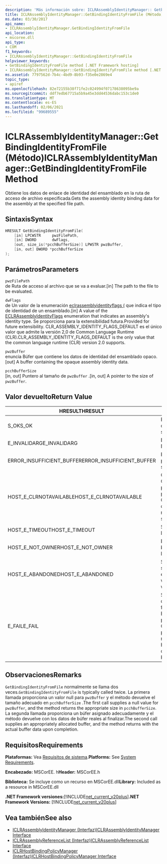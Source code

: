 ```yaml
---
description: 'Más información sobre: ICLRAssemblyIdentityManager:: Getbindingidentityfromfile ((método)'
title: ICLRAssemblyIdentityManager::GetBindingIdentityFromFile (Método)
ms.date: 03/30/2017
api_name:
- ICLRAssemblyIdentityManager.GetBindingIdentityFromFile
api_location:
- mscoree.dll
api_type:
- COM
f1_keywords:
- ICLRAssemblyIdentityManager::GetBindingIdentityFromFile
helpviewer_keywords:
- GetBindingIdentityFromFile method [.NET Framework hosting]
- ICLRAssemblyIdentityManager::GetBindingIdentifyFromFile method [.NET Framework hosting]
ms.assetid: 7797562d-7b4c-4bd9-8b93-f35e0e2869e4
topic_type:
- apiref
ms.openlocfilehash: 82e72155b38f71fe2c024994f07178638095be9a
ms.sourcegitcommit: ddf7edb67715a5b9a45e3dd44536dabc153c1de0
ms.translationtype: MT
ms.contentlocale: es-ES
ms.lasthandoff: 02/06/2021
ms.locfileid: "99689555"
---
```

# <a name="iclrassemblyidentitymanagergetbindingidentityfromfile-method"></a><span data-ttu-id="9a19c-103">ICLRAssemblyIdentityManager::GetBindingIdentityFromFile (Método)</span><span class="sxs-lookup"><span data-stu-id="9a19c-103">ICLRAssemblyIdentityManager::GetBindingIdentityFromFile Method</span></span>

<span data-ttu-id="9a19c-104">Obtiene los datos de enlace de identidad del ensamblado en la ruta de acceso de archivo especificada.</span><span class="sxs-lookup"><span data-stu-id="9a19c-104">Gets the assembly identity binding data for the assembly at the specified file path.</span></span>  
  
## <a name="syntax"></a><span data-ttu-id="9a19c-105">Sintaxis</span><span class="sxs-lookup"><span data-stu-id="9a19c-105">Syntax</span></span>  
  
```cpp  
HRESULT GetBindingIdentityFromFile(  
    [in] LPCWSTR     pwzFilePath,  
    [in] DWORD       dwFlags,  
    [out, size_is(*pcchBufferSize)] LPWSTR pwzBuffer,  
    [in, out] DWORD *pcchBufferSize  
);  
```  
  
## <a name="parameters"></a><span data-ttu-id="9a19c-106">Parámetros</span><span class="sxs-lookup"><span data-stu-id="9a19c-106">Parameters</span></span>  

 `pwzFilePath`  
 <span data-ttu-id="9a19c-107">de Ruta de acceso al archivo que se va a evaluar.</span><span class="sxs-lookup"><span data-stu-id="9a19c-107">[in] The path to the file to be evaluated.</span></span>  
  
 `dwFlags`  
 <span data-ttu-id="9a19c-108">de Un valor de la enumeración [eclrassemblyidentityflags (](eclrassemblyidentityflags-enumeration.md) que indica el tipo de identidad de un ensamblado.</span><span class="sxs-lookup"><span data-stu-id="9a19c-108">[in] A value of the [ECLRAssemblyIdentityFlags](eclrassemblyidentityflags-enumeration.md) enumeration that indicates an assembly's identity type.</span></span> <span data-ttu-id="9a19c-109">Se proporciona para la extensibilidad futura.</span><span class="sxs-lookup"><span data-stu-id="9a19c-109">Provided for future extensibility.</span></span> <span data-ttu-id="9a19c-110">CLR_ASSEMBLY_IDENTITY_FLAGS_DEFAULT es el único valor que admite la versión 2,0 de Common Language Runtime (CLR).</span><span class="sxs-lookup"><span data-stu-id="9a19c-110">CLR_ASSEMBLY_IDENTITY_FLAGS_DEFAULT is the only value that the common language runtime (CLR) version 2.0 supports.</span></span>  
  
 `pwzBuffer`  
 <span data-ttu-id="9a19c-111">enuncia Búfer que contiene los datos de identidad del ensamblado opaco.</span><span class="sxs-lookup"><span data-stu-id="9a19c-111">[out] A buffer containing the opaque assembly identity data.</span></span>  
  
 `pcchBufferSize`  
 <span data-ttu-id="9a19c-112">[in, out] Puntero al tamaño de `pwzBuffer` .</span><span class="sxs-lookup"><span data-stu-id="9a19c-112">[in, out] A pointer to the size of `pwzBuffer`.</span></span>  
  
## <a name="return-value"></a><span data-ttu-id="9a19c-113">Valor devuelto</span><span class="sxs-lookup"><span data-stu-id="9a19c-113">Return Value</span></span>  
  
|<span data-ttu-id="9a19c-114">HRESULT</span><span class="sxs-lookup"><span data-stu-id="9a19c-114">HRESULT</span></span>|<span data-ttu-id="9a19c-115">Descripción</span><span class="sxs-lookup"><span data-stu-id="9a19c-115">Description</span></span>|  
|-------------|-----------------|  
|<span data-ttu-id="9a19c-116">S_OK</span><span class="sxs-lookup"><span data-stu-id="9a19c-116">S_OK</span></span>|<span data-ttu-id="9a19c-117">El método se devolvió correctamente.</span><span class="sxs-lookup"><span data-stu-id="9a19c-117">The method returned successfully.</span></span>|  
|<span data-ttu-id="9a19c-118">E_INVALIDARG</span><span class="sxs-lookup"><span data-stu-id="9a19c-118">E_INVALIDARG</span></span>|<span data-ttu-id="9a19c-119">El valor de proporcionado `pwzFilePath` es NULL.</span><span class="sxs-lookup"><span data-stu-id="9a19c-119">The supplied `pwzFilePath` is null.</span></span>|  
|<span data-ttu-id="9a19c-120">ERROR_INSUFFICIENT_BUFFER</span><span class="sxs-lookup"><span data-stu-id="9a19c-120">ERROR_INSUFFICIENT_BUFFER</span></span>|<span data-ttu-id="9a19c-121">El tamaño de `pwzBuffer` es demasiado pequeño.</span><span class="sxs-lookup"><span data-stu-id="9a19c-121">The size of `pwzBuffer` is too small.</span></span>|  
|<span data-ttu-id="9a19c-122">HOST_E_CLRNOTAVAILABLE</span><span class="sxs-lookup"><span data-stu-id="9a19c-122">HOST_E_CLRNOTAVAILABLE</span></span>|<span data-ttu-id="9a19c-123">CLR no se ha cargado en un proceso o CLR está en un estado en el que no puede ejecutar código administrado ni procesar la llamada correctamente.</span><span class="sxs-lookup"><span data-stu-id="9a19c-123">The CLR has not been loaded into a process, or the CLR is in a state in which it cannot run managed code or process the call successfully.</span></span>|  
|<span data-ttu-id="9a19c-124">HOST_E_TIMEOUT</span><span class="sxs-lookup"><span data-stu-id="9a19c-124">HOST_E_TIMEOUT</span></span>|<span data-ttu-id="9a19c-125">Se agotó el tiempo de espera de la llamada.</span><span class="sxs-lookup"><span data-stu-id="9a19c-125">The call timed out.</span></span>|  
|<span data-ttu-id="9a19c-126">HOST_E_NOT_OWNER</span><span class="sxs-lookup"><span data-stu-id="9a19c-126">HOST_E_NOT_OWNER</span></span>|<span data-ttu-id="9a19c-127">El autor de la llamada no posee el bloqueo.</span><span class="sxs-lookup"><span data-stu-id="9a19c-127">The caller does not own the lock.</span></span>|  
|<span data-ttu-id="9a19c-128">HOST_E_ABANDONED</span><span class="sxs-lookup"><span data-stu-id="9a19c-128">HOST_E_ABANDONED</span></span>|<span data-ttu-id="9a19c-129">Se canceló un evento mientras un subproceso o fibra bloqueados estaba esperando en él.</span><span class="sxs-lookup"><span data-stu-id="9a19c-129">An event was canceled while a blocked thread or fiber was waiting on it.</span></span>|  
|<span data-ttu-id="9a19c-130">E_FAIL</span><span class="sxs-lookup"><span data-stu-id="9a19c-130">E_FAIL</span></span>|<span data-ttu-id="9a19c-131">Se produjo un error grave desconocido.</span><span class="sxs-lookup"><span data-stu-id="9a19c-131">An unknown catastrophic failure occurred.</span></span> <span data-ttu-id="9a19c-132">Si un método devuelve E_FAIL, CLR ya no se puede usar en el proceso.</span><span class="sxs-lookup"><span data-stu-id="9a19c-132">If a method returns E_FAIL, the CLR is no longer usable within the process.</span></span> <span data-ttu-id="9a19c-133">Las llamadas subsiguientes a métodos de hospedaje devuelven HOST_E_CLRNOTAVAILABLE.</span><span class="sxs-lookup"><span data-stu-id="9a19c-133">Subsequent calls to hosting methods return HOST_E_CLRNOTAVAILABLE.</span></span>|  
  
## <a name="remarks"></a><span data-ttu-id="9a19c-134">Observaciones</span><span class="sxs-lookup"><span data-stu-id="9a19c-134">Remarks</span></span>  

 <span data-ttu-id="9a19c-135">`GetBindingIdentityFromFile` normalmente se llama dos veces.</span><span class="sxs-lookup"><span data-stu-id="9a19c-135">`GetBindingIdentityFromFile` is typically called twice.</span></span> <span data-ttu-id="9a19c-136">La primera llamada proporciona un valor null para `pwzBuffer` y el método devuelve el tamaño adecuado en `pcchBufferSize` .</span><span class="sxs-lookup"><span data-stu-id="9a19c-136">The first call supplies a null value for `pwzBuffer`, and the method returns the appropriate size in `pcchBufferSize`.</span></span> <span data-ttu-id="9a19c-137">La segunda llamada proporciona un búfer asignado adecuadamente y el método devuelve con los datos de búfer reales al finalizar.</span><span class="sxs-lookup"><span data-stu-id="9a19c-137">The second call supplies an appropriately allocated buffer, and the method returns with the actual buffer data upon completion.</span></span>  
  
## <a name="requirements"></a><span data-ttu-id="9a19c-138">Requisitos</span><span class="sxs-lookup"><span data-stu-id="9a19c-138">Requirements</span></span>  

 <span data-ttu-id="9a19c-139">**Plataformas:** Vea [Requisitos de sistema](../../get-started/system-requirements.md).</span><span class="sxs-lookup"><span data-stu-id="9a19c-139">**Platforms:** See [System Requirements](../../get-started/system-requirements.md).</span></span>  
  
 <span data-ttu-id="9a19c-140">**Encabezado:** MSCorEE. h</span><span class="sxs-lookup"><span data-stu-id="9a19c-140">**Header:** MSCorEE.h</span></span>  
  
 <span data-ttu-id="9a19c-141">**Biblioteca:** Se incluye como un recurso en MSCorEE.dll</span><span class="sxs-lookup"><span data-stu-id="9a19c-141">**Library:** Included as a resource in MSCorEE.dll</span></span>  
  
 <span data-ttu-id="9a19c-142">**.NET Framework versiones:**[!INCLUDE[net_current_v20plus](../../../../includes/net-current-v20plus-md.md)]</span><span class="sxs-lookup"><span data-stu-id="9a19c-142">**.NET Framework Versions:** [!INCLUDE[net_current_v20plus](../../../../includes/net-current-v20plus-md.md)]</span></span>  
  
## <a name="see-also"></a><span data-ttu-id="9a19c-143">Vea también</span><span class="sxs-lookup"><span data-stu-id="9a19c-143">See also</span></span>

- [<span data-ttu-id="9a19c-144">ICLRAssemblyIdentityManager (Interfaz)</span><span class="sxs-lookup"><span data-stu-id="9a19c-144">ICLRAssemblyIdentityManager Interface</span></span>](iclrassemblyidentitymanager-interface.md)
- [<span data-ttu-id="9a19c-145">ICLRAssemblyReferenceList (Interfaz)</span><span class="sxs-lookup"><span data-stu-id="9a19c-145">ICLRAssemblyReferenceList Interface</span></span>](iclrassemblyreferencelist-interface.md)
- [<span data-ttu-id="9a19c-146">ICLRHostBindingPolicyManager (Interfaz)</span><span class="sxs-lookup"><span data-stu-id="9a19c-146">ICLRHostBindingPolicyManager Interface</span></span>](iclrhostbindingpolicymanager-interface.md)
